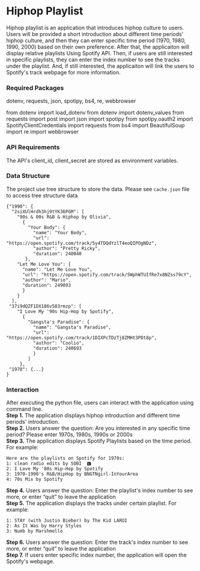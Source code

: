 # Hiphop Playlist

Hiphop playlist is an application that introduces hiphop culture to users. Users will be provided a short introduction about different time periods' hiphop culture, and then they can enter specific time period (1970, 1980, 1990, 2000) based on their own preference. After that, the applicaiton will display relative playlists Using Spotify API. Then, if users are still interested in specific playlists, they can enter the index number to see the tracks under the playlist. And, if still interested, the applicaiton will link the users to Spotify's track webpage for more information.

### Required Packages
dotenv, requests, json, spotipy, bs4, re, webbrowser

from dotenv import load_dotenv
from dotenv import dotenv_values
from requests import post
import json
import spotipy
from spotipy.oauth2 import SpotifyClientCredentials
import requests
from bs4 import BeautifulSoup
import re
import webbrowser


### API Requirements
The API's client_id, client_secret are stored as environment variables.

### Data Structure
The project use tree structure to store the data. Please see `cache.json` file to access tree structure data.

```
{"1990": {
  "2siXUlHrdh3hj9tYK36PGM": [
    "90s & 00s R&B & Hiphop by Olivia", 
      {
        "Your Body": {
          "name": "Your Body", 
          "url": "https://open.spotify.com/track/5y4TDQdYzlT4eoQIPOgNDz", 
          "author": "Pretty Ricky", 
          "duration": 240040
       }, 
    "Let Me Love You": {
      "name": "Let Me Love You", 
      "url": "https://open.spotify.com/track/5WphWTUIfRe7x8NZss79cY", 
      "author": "Mario", 
      "duration": 249093
      }
    }
  ], 
 "37i9dQZF1DX186v583rmzp": [
    "I Love My '90s Hip-Hop by Spotify",
      {
        "Gangsta's Paradise": {
          "name": "Gangsta's Paradise", 
          "url": "https://open.spotify.com/track/1DIXPcTDzTj8ZMHt3PDt8p", 
          "author": "Coolio", 
          "duration": 240693
          }
        ]
     }, 
 "1970": {...}
}
```

### Interaction
After executing the python file, users can interact with the application using command line. <br>
**Step 1.** The application displays hiphop introduction and different time periods' introduction. <br>
**Step 2.** Users answer the question: Are you interested in any specific time period? Please enter 1970s, 1980s, 1990s or 2000s <br>
**Step 3.** The application displays Spotify Playlists based on the time period. For example: <br>
```
Here are the playlists on Spotify for 1970s:
1: clean radio edits by SOBI  🅴
2: I Love My '80s Hip-Hop by Spotify
3: 1970-1990's R&B/HipHop by BNGTNgirl-InYourArea
4: 70s Mix by Spotify
```

**Step 4.** Users answer the question: Enter the playlist's index number to see more, or enter “quit” to leave the application <br>
**Step 5.** The application displays the tracks under certain playlist. For example: <br>
```
1: STAY (with Justin Bieber) by The Kid LAROI
2: As It Was by Harry Styles
3: Numb by Marshmello
```

**Step 6.** Users answer the question: Enter the track's index number to see more, or enter “quit” to leave the application <br>
**Step 7.** If users enter specific index number, the application will open the Spotify's webpage. <br>
